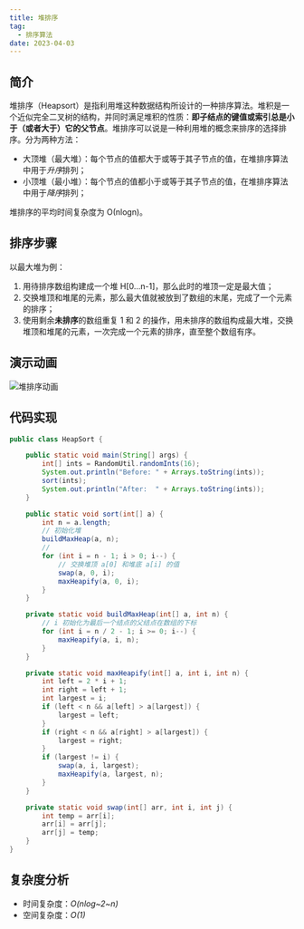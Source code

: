 ```yaml
---
title: 堆排序
tag:
  - 排序算法
date: 2023-04-03
---
```


## 简介

堆排序（Heapsort）是指利用堆这种数据结构所设计的一种排序算法。堆积是一个近似完全二叉树的结构，并同时满足堆积的性质：**即子结点的键值或索引总是小于（或者大于）它的父节点**。堆排序可以说是一种利用堆的概念来排序的选择排序。分为两种方法：

- 大顶堆（最大堆）：每个节点的值都大于或等于其子节点的值，在堆排序算法中用于*升序*排列；
- 小顶堆（最小堆）：每个节点的值都小于或等于其子节点的值，在堆排序算法中用于*降序*排列；

堆排序的平均时间复杂度为 Ο(nlogn)。

## 排序步骤

以最大堆为例：

1. 用待排序数组构建成一个堆 H[0...n-1]，那么此时的堆顶一定是最大值；
2. 交换堆顶和堆尾的元素，那么最大值就被放到了数组的末尾，完成了一个元素的排序；
3. 使用剩余**未排序**的数组重复 1 和 2 的操作，用未排序的数组构成最大堆，交换堆顶和堆尾的元素，一次完成一个元素的排序，直至整个数组有序。

## 演示动画

![堆排序动画](https://cdn.staticaly.com/gh/AlexChen68/OSS@master/blog/advance/堆排序.gif)

## 代码实现

```java
public class HeapSort {

    public static void main(String[] args) {
        int[] ints = RandomUtil.randomInts(16);
        System.out.println("Before: " + Arrays.toString(ints));
        sort(ints);
        System.out.println("After:  " + Arrays.toString(ints));
    }

    public static void sort(int[] a) {
        int n = a.length;
        // 初始化堆
        buildMaxHeap(a, n);
        //
        for (int i = n - 1; i > 0; i--) {
            // 交换堆顶 a[0] 和堆底 a[i] 的值
            swap(a, 0, i);
            maxHeapify(a, 0, i);
        }
    }

    private static void buildMaxHeap(int[] a, int n) {
        // i 初始化为最后一个结点的父结点在数组的下标
        for (int i = n / 2 - 1; i >= 0; i--) {
            maxHeapify(a, i, n);
        }
    }

    private static void maxHeapify(int[] a, int i, int n) {
        int left = 2 * i + 1;
        int right = left + 1;
        int largest = i;
        if (left < n && a[left] > a[largest]) {
            largest = left;
        }
        if (right < n && a[right] > a[largest]) {
            largest = right;
        }
        if (largest != i) {
            swap(a, i, largest);
            maxHeapify(a, largest, n);
        }
    }

    private static void swap(int[] arr, int i, int j) {
        int temp = arr[i];
        arr[i] = arr[j];
        arr[j] = temp;
    }
}
```

## 复杂度分析

- 时间复杂度：*O(nlog~2~n)*
- 空间复杂度：*O(1)*